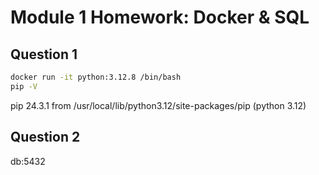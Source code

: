 # Module 1 Homework: Docker & SQL

## Question 1

```bash
docker run -it python:3.12.8 /bin/bash
pip -V
```

pip 24.3.1 from /usr/local/lib/python3.12/site-packages/pip (python 3.12)

## Question 2

db:5432
